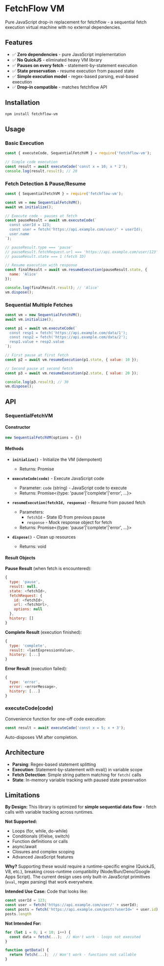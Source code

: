 # FetchFlow VM

Pure JavaScript drop-in replacement for fetchflow - a sequential fetch execution virtual machine with no external dependencies.

## Features

- ✅ **Zero dependencies** - pure JavaScript implementation
- ✅ **No QuickJS** - eliminated heavy VM library
- ✅ **Pauses on every fetch** - statement-by-statement execution
- ✅ **State preservation** - resume execution from paused state
- ✅ **Simple execution model** - regex-based parsing, eval-based execution
- ✅ **Drop-in compatible** - matches fetchflow API

## Installation

```bash
npm install fetchflow-vm
```

## Usage

### Basic Execution

```javascript
const { executeCode, SequentialFetchVM } = require('fetchflow-vm');

// Simple code execution
const result = await executeCode('const x = 10; x * 2');
console.log(result.result); // 20
```

### Fetch Detection & Pause/Resume

```javascript
const { SequentialFetchVM } = require('fetchflow-vm');

const vm = new SequentialFetchVM();
await vm.initialize();

// Execute code - pauses at fetch
const pauseResult = await vm.executeCode(`
  const userId = 123;
  const user = fetch('https://api.example.com/user/' + userId);
  user.name
`);

// pauseResult.type === 'pause'
// pauseResult.fetchRequest.url === 'https://api.example.com/user/123'
// pauseResult.state === 1 (fetch ID)

// Resume execution with response
const finalResult = await vm.resumeExecution(pauseResult.state, {
  name: 'Alice'
});

console.log(finalResult.result); // 'Alice'
vm.dispose();
```

### Sequential Multiple Fetches

```javascript
const vm = new SequentialFetchVM();
await vm.initialize();

const p1 = await vm.executeCode(`
  const resp1 = fetch('https://api.example.com/data/1');
  const resp2 = fetch('https://api.example.com/data/2');
  resp1.value + resp2.value
`);

// First pause at first fetch
const p2 = await vm.resumeExecution(p1.state, { value: 10 });

// Second pause at second fetch
const p3 = await vm.resumeExecution(p2.state, { value: 20 });

console.log(p3.result); // 30
vm.dispose();
```

## API

### SequentialFetchVM

#### Constructor
```javascript
new SequentialFetchVM(options = {})
```

#### Methods

- **`initialize()`** - Initialize the VM (idempotent)
  - Returns: Promise<void>

- **`executeCode(code)`** - Execute JavaScript code
  - Parameter: `code` (string) - JavaScript code to execute
  - Returns: Promise<{type: 'pause'|'complete'|'error', ...}>

- **`resumeExecution(fetchId, response)`** - Resume from paused fetch
  - Parameters:
    - `fetchId` - State ID from previous pause
    - `response` - Mock response object for fetch
  - Returns: Promise<{type: 'pause'|'complete'|'error', ...}>

- **`dispose()`** - Clean up resources
  - Returns: void

#### Result Objects

**Pause Result** (when fetch is encountered):
```javascript
{
  type: 'pause',
  result: null,
  state: <fetchId>,
  fetchRequest: {
    id: <fetchId>,
    url: <fetchUrl>,
    options: null
  },
  history: []
}
```

**Complete Result** (execution finished):
```javascript
{
  type: 'complete',
  result: <lastExpressionValue>,
  history: [...]
}
```

**Error Result** (execution failed):
```javascript
{
  type: 'error',
  error: <errorMessage>,
  history: [...]
}
```

### executeCode(code)

Convenience function for one-off code execution:
```javascript
const result = await executeCode('const x = 5; x + 3');
```

Auto-disposes VM after completion.

## Architecture

- **Parsing**: Regex-based statement splitting
- **Execution**: Statement-by-statement with eval() in variable scope
- **Fetch Detection**: Simple string pattern matching for `fetch(` calls
- **State**: In-memory variable tracking with paused state preservation

## Limitations

**By Design:** This library is optimized for **simple sequential data flow** - fetch calls with variable tracking across runtimes.

**Not Supported:**
- Loops (for, while, do-while)
- Conditionals (if/else, switch)
- Function definitions or calls
- async/await
- Closures and complex scoping
- Advanced JavaScript features

**Why?** Supporting these would require a runtime-specific engine (QuickJS, V8, etc.), breaking cross-runtime compatibility (Node/Bun/Deno/Google Apps Script). The current design uses only built-in JavaScript primitives (`eval`, regex parsing) that work everywhere.

**Intended Use Case:** Code that looks like:
```javascript
const userId = 123;
const user = fetch('https://api.example.com/user/' + userId);
const posts = fetch('https://api.example.com/posts?userId=' + user.id);
posts.length
```

**Not Intended For:**
```javascript
for (let i = 0; i < 10; i++) {
  const data = fetch(...);  // Won't work - loops not executed
}

function getData() {
  return fetch(...);  // Won't work - functions not callable
}
```
